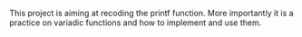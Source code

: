 This project is aiming at recoding the printf function. More importantly it is a practice on variadic functions and how to implement and use them.

